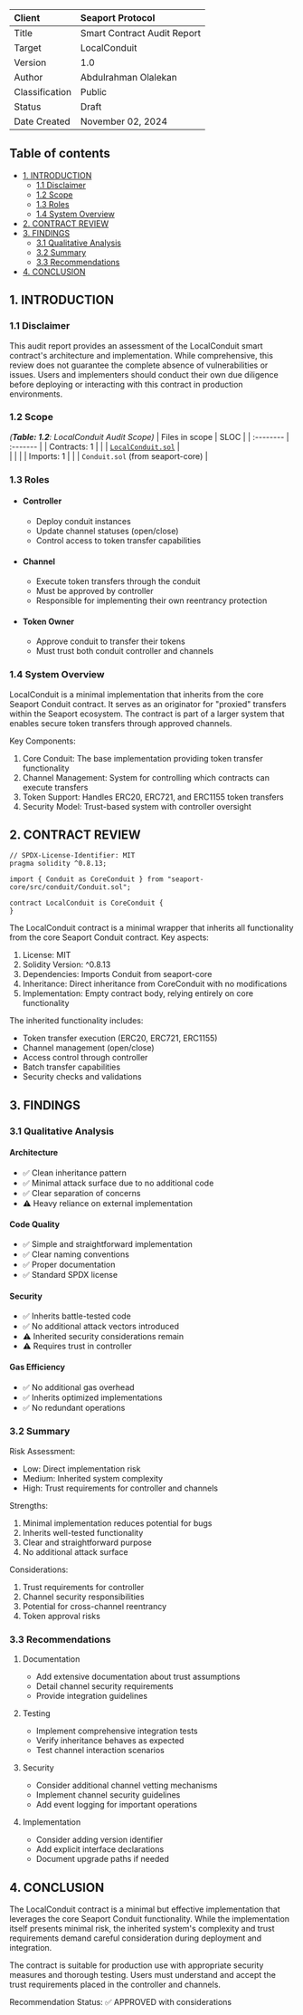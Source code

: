 | Client         | Seaport Protocol                                |
| :------------- | :--------------------------------------------- |
| Title          | Smart Contract Audit Report                     |
| Target         | LocalConduit                                   |
| Version        | 1.0                                            |
| Author         | Abdulrahman Olalekan                                            |
| Classification | Public                                          |
| Status         | Draft                                          |
| Date Created   | November 02, 2024                              |

## Table of contents

- [1. INTRODUCTION](#introduction)
  - [1.1 Disclaimer](#disclaimer)
  - [1.2 Scope](#scope)
  - [1.3 Roles](#roles)
  - [1.4 System Overview](#system-overview)
- [2. CONTRACT REVIEW](#contract-review)
- [3. FINDINGS](#findings)
  - [3.1 Qualitative Analysis](#qualitative-analysis)
  - [3.2 Summary](#summary)
  - [3.3 Recommendations](#recommendations)
- [4. CONCLUSION](#conclusion)

## 1. INTRODUCTION

### 1.1 Disclaimer

This audit report provides an assessment of the LocalConduit smart contract's architecture and implementation. While comprehensive, this review does not guarantee the complete absence of vulnerabilities or issues. Users and implementers should conduct their own due diligence before deploying or interacting with this contract in production environments.

### 1.2 Scope

_(**Table: 1.2**: LocalConduit Audit Scope)_
| Files in scope | SLOC |
| :-------- | :------- |
| Contracts: 1 | |
| [`LocalConduit.sol`](https://github.com/ProjectOpenSea/seaport/blob/main/contracts/conduit/Conduit.sol) |  
| | |
| Imports: 1 | |
| `Conduit.sol` (from seaport-core) |  

### 1.3 Roles

- #### Controller
  - Deploy conduit instances
  - Update channel statuses (open/close)
  - Control access to token transfer capabilities

- #### Channel
  - Execute token transfers through the conduit
  - Must be approved by controller
  - Responsible for implementing their own reentrancy protection

- #### Token Owner
  - Approve conduit to transfer their tokens
  - Must trust both conduit controller and channels

### 1.4 System Overview

LocalConduit is a minimal implementation that inherits from the core Seaport Conduit contract. It serves as an originator for "proxied" transfers within the Seaport ecosystem. The contract is part of a larger system that enables secure token transfers through approved channels.

Key Components:
1. Core Conduit: The base implementation providing token transfer functionality
2. Channel Management: System for controlling which contracts can execute transfers
3. Token Support: Handles ERC20, ERC721, and ERC1155 token transfers
4. Security Model: Trust-based system with controller oversight

## 2. CONTRACT REVIEW

```solidity
// SPDX-License-Identifier: MIT
pragma solidity ^0.8.13;

import { Conduit as CoreConduit } from "seaport-core/src/conduit/Conduit.sol";

contract LocalConduit is CoreConduit {
}
```

The LocalConduit contract is a minimal wrapper that inherits all functionality from the core Seaport Conduit contract. Key aspects:

1. License: MIT
2. Solidity Version: ^0.8.13
3. Dependencies: Imports Conduit from seaport-core
4. Inheritance: Direct inheritance from CoreConduit with no modifications
5. Implementation: Empty contract body, relying entirely on core functionality

The inherited functionality includes:
- Token transfer execution (ERC20, ERC721, ERC1155)
- Channel management (open/close)
- Access control through controller
- Batch transfer capabilities
- Security checks and validations

## 3. FINDINGS

### 3.1 Qualitative Analysis

#### Architecture
- ✅ Clean inheritance pattern
- ✅ Minimal attack surface due to no additional code
- ✅ Clear separation of concerns
- ⚠️ Heavy reliance on external implementation

#### Code Quality
- ✅ Simple and straightforward implementation
- ✅ Clear naming conventions
- ✅ Proper documentation
- ✅ Standard SPDX license

#### Security
- ✅ Inherits battle-tested code
- ✅ No additional attack vectors introduced
- ⚠️ Inherited security considerations remain
- ⚠️ Requires trust in controller

#### Gas Efficiency
- ✅ No additional gas overhead
- ✅ Inherits optimized implementations
- ✅ No redundant operations

### 3.2 Summary

Risk Assessment:
- Low: Direct implementation risk
- Medium: Inherited system complexity
- High: Trust requirements for controller and channels

Strengths:
1. Minimal implementation reduces potential for bugs
2. Inherits well-tested functionality
3. Clear and straightforward purpose
4. No additional attack surface

Considerations:
1. Trust requirements for controller
2. Channel security responsibilities
3. Potential for cross-channel reentrancy
4. Token approval risks

### 3.3 Recommendations

1. Documentation
   - Add extensive documentation about trust assumptions
   - Detail channel security requirements
   - Provide integration guidelines

2. Testing
   - Implement comprehensive integration tests
   - Verify inheritance behaves as expected
   - Test channel interaction scenarios

3. Security
   - Consider additional channel vetting mechanisms
   - Implement channel security guidelines
   - Add event logging for important operations

4. Implementation
   - Consider adding version identifier
   - Add explicit interface declarations
   - Document upgrade paths if needed

## 4. CONCLUSION

The LocalConduit contract is a minimal but effective implementation that leverages the core Seaport Conduit functionality. While the implementation itself presents minimal risk, the inherited system's complexity and trust requirements demand careful consideration during deployment and integration.

The contract is suitable for production use with appropriate security measures and thorough testing. Users must understand and accept the trust requirements placed in the controller and channels.

Recommendation Status: ✅ APPROVED with considerations